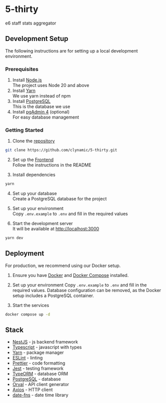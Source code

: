 # 5-thirty

e6 staff stats aggregator

## Development Setup

The following instructions are for setting up a local development environment.

### Prerequisites

1. Install [Node.js](https://nodejs.org/en/download/)  
   The project uses Node 20 and above
2. Install [Yarn](https://yarnpkg.com/en/docs/install)  
   We use yarn instead of npm
3. Install [PostgreSQL](https://www.postgresql.org/download/)  
   This is the database we use
4. Install [pgAdmin 4](https://www.pgadmin.org/download/) (optional)  
   For easy database management

### Getting Started

1. Clone the [repository](https://github.com/clynamic/5-thirty)

```bash
git clone https://github.com/clynamic/5-thirty.git
```

2. Set up the [Frontend](https://github.com/clynamic/6oclock)  
   Follow the instructions in the README

3. Install dependencies

```bash
yarn
```

4. Set up your database  
   Create a PostgreSQL database for the project

5. Set up your environment  
   Copy `.env.example` to `.env` and fill in the required values

6. Start the development server  
   It will be available at [http://localhost:3000](http://localhost:3000)

```bash
yarn dev
```

## Deployment

For production, we recommend using our Docker setup.

1. Ensure you have [Docker](https://docs.docker.com/get-docker/) and [Docker Compose](https://docs.docker.com/compose/install/) installed.

2. Set up your environment
   Copy `.env.example` to `.env` and fill in the required values.
   Database configuration can be removed, as the Docker setup includes a PostgreSQL container.

3. Start the services

```bash
docker compose up -d
```

## Stack

- [NestJS](https://nestjs.com/) - js backend framework
- [Typescript](https://www.typescriptlang.org/) - javascript with types
- [Yarn](https://yarnpkg.com/) - package manager
- [ESLint](https://eslint.org/) - linting
- [Prettier](https://prettier.io/) - code formatting
- [Jest](https://jestjs.io/) - testing framework
- [TypeORM](https://typeorm.io/) - database ORM
- [PostgreSQL](https://www.postgresql.org/) - database
- [Orval](https://orval.dev/) - API client generator
- [Axios](https://axios-http.com/) - HTTP client
- [date-fns](https://date-fns.org/) - date time library
